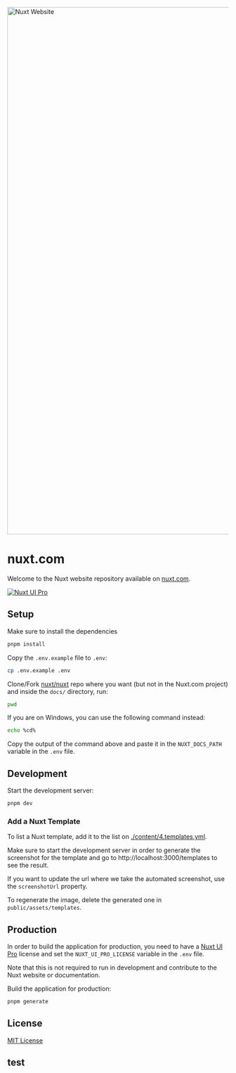 <a href="https://nuxt.com"><img width="1200" alt="Nuxt Website" src="https://github.com/nuxt/nuxt.com/assets/904724/22772d8b-4fff-4cf9-a592-85c5ff5d6d58"></a>

# nuxt.com

Welcome to the Nuxt website repository available on [nuxt.com](https://nuxt.com).

[![Nuxt UI Pro](https://img.shields.io/badge/Made%20with-Nuxt%20UI%20Pro-00DC82?logo=nuxt.js&labelColor=020420)](https://ui.nuxt.com/pro)

## Setup

Make sure to install the dependencies

```bash
pnpm install
```

Copy the `.env.example` file to `.env`:

```bash
cp .env.example .env
```

Clone/Fork [nuxt/nuxt](https://github.com/nuxt/nuxt) repo where you want (but not in the Nuxt.com project) and inside the `docs/` directory, run:

```bash
pwd
```

If you are on Windows, you can use the following command instead:

```bash
echo %cd%
```

Copy the output of the command above and paste it in the `NUXT_DOCS_PATH` variable in the `.env` file.

## Development

Start the development server:

```bash
pnpm dev
```

### Add a Nuxt Template

To list a Nuxt template, add it to the list on [./content/4.templates.yml](./content/4.templates.yml).

Make sure to start the development server in order to generate the screenshot for the template and go to http://localhost:3000/templates to see the result.

If you want to update the url where we take the automated screenshot, use the `screenshotUrl` property.

To regenerate the image, delete the generated one in `public/assets/templates`.

## Production

In order to build the application for production, you need to have a [Nuxt UI Pro](https://ui.nuxt.com/pro) license and set the `NUXT_UI_PRO_LICENSE` variable in the `.env` file.

Note that this is not required to run in development and contribute to the Nuxt website or documentation.

Build the application for production:

```bash
pnpm generate
```

## License

[MIT License](./LICENSE)

## test
